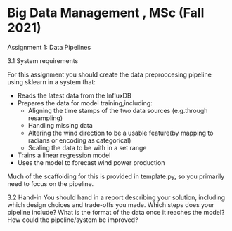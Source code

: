 # Big Data Management , MSc (Fall 2021)

Assignment 1: Data Pipelines

3.1 System requirements

For this assignment you should create the data preproccesing pipeline using sklearn in a system that:
- Reads the latest data from the InfluxDB
- Prepares the data for model training,including:
    - Aligning the time stamps of the two data sources (e.g.through resampling)
    - Handling missing data
    - Altering the wind direction to be a usable feature(by mapping to radians or encoding as categorical)
    - Scaling the data to be with in a set range
- Trains a linear regression model
- Uses the model to forecast wind power production

Much of the scaffolding for this is provided in template.py, so you primarily need to focus on the pipeline.

3.2 Hand-in
You should hand in a report describing your solution, including which design choices and trade-offs you made. Which steps does your pipeline include? What is the format of the data once it reaches the model? How could the pipeline/system be improved?
